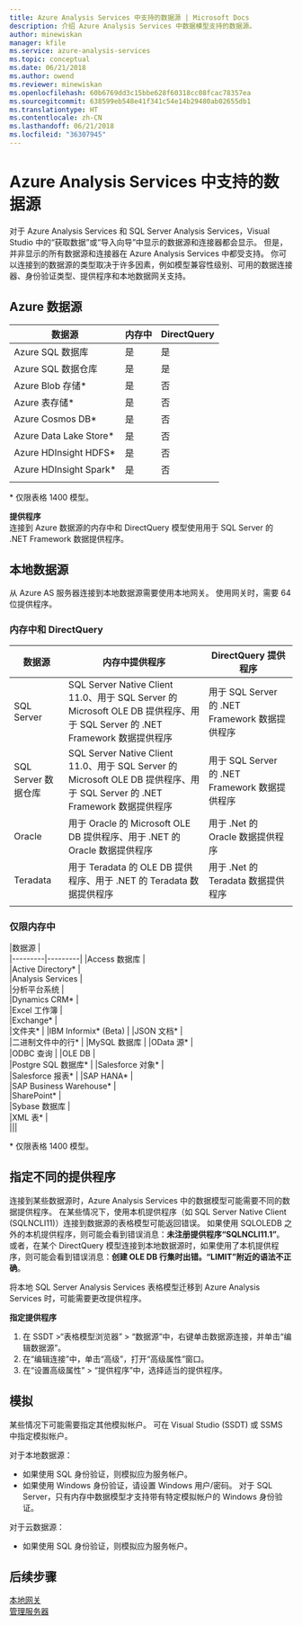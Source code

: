 ```yaml
---
title: Azure Analysis Services 中支持的数据源 | Microsoft Docs
description: 介绍 Azure Analysis Services 中数据模型支持的数据源。
author: minewiskan
manager: kfile
ms.service: azure-analysis-services
ms.topic: conceptual
ms.date: 06/21/2018
ms.author: owend
ms.reviewer: minewiskan
ms.openlocfilehash: 60b6769dd3c15bbe628f60318cc08fcac78357ea
ms.sourcegitcommit: 638599eb548e41f341c54e14b29480ab02655db1
ms.translationtype: HT
ms.contentlocale: zh-CN
ms.lasthandoff: 06/21/2018
ms.locfileid: "36307945"
---
```

# <a name="data-sources-supported-in-azure-analysis-services"></a>Azure Analysis Services 中支持的数据源

对于 Azure Analysis Services 和 SQL Server Analysis Services，Visual Studio 中的“获取数据”或“导入向导”中显示的数据源和连接器都会显示。 但是，并非显示的所有数据源和连接器在 Azure Analysis Services 中都受支持。 你可以连接到的数据源的类型取决于许多因素，例如模型兼容性级别、可用的数据连接器、身份验证类型、提供程序和本地数据网关支持。 

## <a name="azure-data-sources"></a>Azure 数据源

|数据源  |内存中  |DirectQuery  |
|---------|---------|---------|
|Azure SQL 数据库     |   是      |    是      |
|Azure SQL 数据仓库     |   是      |   是       |
|Azure Blob 存储*     |   是       |    否      |
|Azure 表存储*    |   是       |    否      |
|Azure Cosmos DB*     |  是        |  否        |
|Azure Data Lake Store*     |   是       |    否      |
|Azure HDInsight HDFS*     |     是     |   否       |
|Azure HDInsight Spark*     |   是       |   否       |
||||

\* 仅限表格 1400 模型。

**提供程序**   
连接到 Azure 数据源的内存中和 DirectQuery 模型使用用于 SQL Server 的 .NET Framework 数据提供程序。

## <a name="on-premises-data-sources"></a>本地数据源

从 Azure AS 服务器连接到本地数据源需要使用本地网关。 使用网关时，需要 64 位提供程序。

### <a name="in-memory-and-directquery"></a>内存中和 DirectQuery

|数据源 | 内存中提供程序 | DirectQuery 提供程序 |
|  --- | --- | --- |
| SQL Server |SQL Server Native Client 11.0、用于 SQL Server 的 Microsoft OLE DB 提供程序、用于 SQL Server 的 .NET Framework 数据提供程序 | 用于 SQL Server 的 .NET Framework 数据提供程序 |
| SQL Server 数据仓库 |SQL Server Native Client 11.0、用于 SQL Server 的 Microsoft OLE DB 提供程序、用于 SQL Server 的 .NET Framework 数据提供程序 | 用于 SQL Server 的 .NET Framework 数据提供程序 |
| Oracle |用于 Oracle 的 Microsoft OLE DB 提供程序、用于 .NET 的 Oracle 数据提供程序 |用于 .Net 的 Oracle 数据提供程序 | |
| Teradata |用于 Teradata 的 OLE DB 提供程序、用于 .NET 的 Teradata 数据提供程序 |用于 .Net 的 Teradata 数据提供程序 | |
| | | |

### <a name="in-memory-only"></a>仅限内存中

|数据源  |  
|---------|---------|
|Access 数据库     |  
|Active Directory*     |  
|Analysis Services     |  
|分析平台系统     |  
|Dynamics CRM*     |  
|Excel 工作簿     |  
|Exchange*     |  
|文件夹*     |
|IBM Informix* (Beta) |
|JSON 文档*     |  
|二进制文件中的行*     | 
|MySQL 数据库     | 
|OData 源*     |  
|ODBC 查询     | 
|OLE DB     |   
|Postgre SQL 数据库*    | 
|Salesforce 对象* |  
|Salesforce 报表* |
|SAP HANA*    |  
|SAP Business Warehouse*    |  
|SharePoint*     |   
|Sybase 数据库     |  
|XML 表*    |  
|||
 
\* 仅限表格 1400 模型。

## <a name="specifying-a-different-provider"></a>指定不同的提供程序

连接到某些数据源时，Azure Analysis Services 中的数据模型可能需要不同的数据提供程序。 在某些情况下，使用本机提供程序（如 SQL Server Native Client (SQLNCLI11)）连接到数据源的表格模型可能返回错误。 如果使用 SQLOLEDB 之外的本机提供程序，则可能会看到错误消息：**未注册提供程序“SQLNCLI11.1”**。 或者，在某个 DirectQuery 模型连接到本地数据源时，如果使用了本机提供程序，则可能会看到错误消息：**创建 OLE DB 行集时出错。“LIMIT”附近的语法不正确**。

将本地 SQL Server Analysis Services 表格模型迁移到 Azure Analysis Services 时，可能需要更改提供程序。

**指定提供程序**

1. 在 SSDT >“表格模型浏览器” > “数据源”中，右键单击数据源连接，并单击“编辑数据源”。
2. 在“编辑连接”中，单击“高级”，打开“高级属性”窗口。
3. 在“设置高级属性” > “提供程序”中，选择适当的提供程序。

## <a name="impersonation"></a>模拟
某些情况下可能需要指定其他模拟帐户。 可在 Visual Studio (SSDT) 或 SSMS 中指定模拟帐户。

对于本地数据源：

* 如果使用 SQL 身份验证，则模拟应为服务帐户。
* 如果使用 Windows 身份验证，请设置 Windows 用户/密码。 对于 SQL Server，只有内存中数据模型才支持带有特定模拟帐户的 Windows 身份验证。

对于云数据源：

* 如果使用 SQL 身份验证，则模拟应为服务帐户。

## <a name="next-steps"></a>后续步骤
[本地网关](analysis-services-gateway.md)   
[管理服务器](analysis-services-manage.md)   

